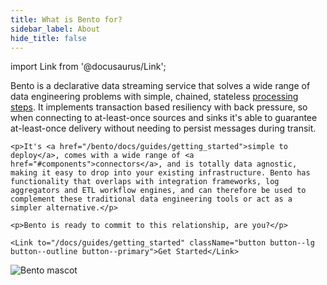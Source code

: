 ```yaml
---
title: What is Bento for?
sidebar_label: About
hide_title: false
---
```


import Link from '@docusaurus/Link';

<div style={{display: 'flex', alignItems: 'flex-start', flexWrap: 'wrap'}}>
  <div style={{flex: 1, paddingRight: '3rem', minWidth: '300px'}}>
    <p>Bento is a declarative data streaming service that solves a wide range of data engineering problems with simple, chained, stateless <a href="/bento/docs/components/processors/about">processing steps</a>. It implements transaction based resiliency with back pressure, so when connecting to at-least-once sources and sinks it's able to guarantee at-least-once delivery without needing to persist messages during transit.</p>
    
    <p>It's <a href="/bento/docs/guides/getting_started">simple to deploy</a>, comes with a wide range of <a href="#components">connectors</a>, and is totally data agnostic, making it easy to drop into your existing infrastructure. Bento has functionality that overlaps with integration frameworks, log aggregators and ETL workflow engines, and can therefore be used to complement these traditional data engineering tools or act as a simpler alternative.</p>
    
    <p>Bento is ready to commit to this relationship, are you?</p>
    
    <Link to="/docs/guides/getting_started" className="button button--lg button--outline button--primary">Get Started</Link>
  </div>
  <img src="/bento/img/geoff.svg" alt="Bento mascot" className="bento-mascot" style={{width: '250px', marginTop: '-30px'}} />
</div>

<style dangerouslySetInnerHTML={{__html: `
  .markdown h2 {
    font-size: 1.5rem !important;
  }
  
  .markdown h3 {
    font-size: 1.2rem !important;
  }
  
  .bento-mascot {
    width: 250px;
    margin-top: -30px;
  }
  
  @media (max-width: 768px) {
    .bento-mascot {
      display: none;
    }
  }
`}} />

## Components

import ComponentsByCategory from '@theme/ComponentsByCategory';

### Inputs

<ComponentsByCategory type="inputs"></ComponentsByCategory>

---

### Processors

<ComponentsByCategory type="processors"></ComponentsByCategory>

---

### Outputs

<ComponentsByCategory type="outputs"></ComponentsByCategory>

[guides]: /cookbooks
[docs.guides.getting_started]: /docs/guides/getting_started
[docs.processors]: /docs/components/processors/about
